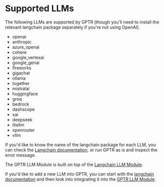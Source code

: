 # Supported LLMs

The following LLMs are supported by GPTR (though you'll need to install the relevant langchain package separately if you're not using OpenAI).

- openai
- anthropic
- azure_openai
- cohere
- google_vertexai
- google_genai
- fireworks
- gigachat
- ollama
- together
- mistralai
- huggingface
- groq
- bedrock
- dashscope
- xai
- deepseek
- litellm
- openrouter
- vllm

If you'd like to know the name of the langchain package for each LLM, you can check the [Langchain documentation](https://python.langchain.com/v0.2/docs/integrations/platforms/), or run GPTR as is and inspect the error message.

The GPTR LLM Module is built on top of the [Langchain LLM Module](https://python.langchain.com/v0.2/docs/integrations/llms/).

If you'd like to add a new LLM into GPTR, you can start with the [langchain documentation](https://python.langchain.com/v0.2/docs/integrations/platforms/) and then look into integrating it into the [GPTR LLM Module](https://github.com/assafelovic/gpt-researcher/blob/master/gpt_researcher/llm_provider/generic/base.py).